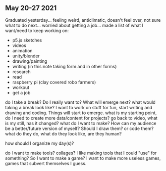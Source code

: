 ## May 20-27 2021

Graduated yesterday... feeling weird, anticlimatic, doesn't feel over, not sure what to do next... worried about getting a job... made a list of what I want/need to keep working on:

- p5.js sketches
- videos
- animation
- unity/blender
- drawing/painting
- writing (in this note taking form and in other forms)
- research
- read
- raspberry pi (clay covered robo farmers)
- workout
- get a job

do I take a break? Do I really want to? What will emerge next? what would taking a break look like? I want to work on stuff for fun, start writing and drawing and coding. Things will start to emerge. what is my starting point, do I need to create more data/content for projects? go back to video, what is my still, has it changed? what do I want to make? How can my audience be a better/future version of myself? Should I draw them? or code them? what do they do, what do they look like, are they human? 

how should I organize my day(s)?

do I want to make tools? collages? I like making tools that I could "use" for something? So I want to make a game? I want to make more useless games, games that subvert themselves I guess.

